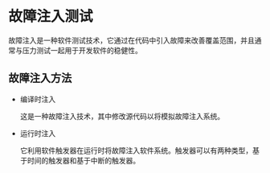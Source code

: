 # 故障注入测试

故障注入是一种软件测试技术，它通过在代码中引入故障来改善覆盖范围，并且通常与压力测试一起用于开发软件的稳健性。

## 故障注入方法

* 编译时注入

  这是一种故障注入技术，其中修改源代码以将模拟故障注入系统。

* 运行时注入

  它利用软件触发器在运行时将故障注入软件系统。触发器可以有两种类型，基于时间的触发器和基于中断的触发器。
